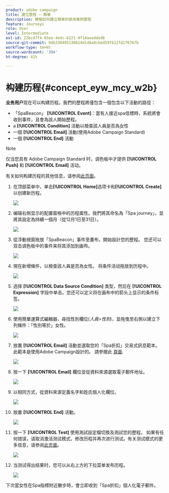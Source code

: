 ```yaml
---
product: adobe campaign
title: 建立歷程 — 簡單
description: 瞭解如何建立簡單的使用案例歷程
feature: Journeys
role: User
level: Intermediate
exl-id: 22bcd7f4-03ee-4e4c-b221-9f14aeadded6
source-git-commit: 9db330405130b14d1d8a8cbed59f612fd1f6767b
workflow-type: tm+mt
source-wordcount: '394'
ht-degree: 41%

---
```


# 构建历程{#concept_eyw_mcy_w2b}

**业务用户**&#x200B;现在可以构建历程。我們的歷程將僅包含一個包含以下活動的路徑：

* 「SpaBeacon」 **[!UICONTROL Event]**：當有人接近spa信標時，系統將會收到事件，且會為該人開始歷程。
* a **[!UICONTROL Condition]** 活動以檢查該人員是否為女性
* 一個 **[!UICONTROL Email]** 活動(使用Adobe Campaign Standard)
* 一個 **[!UICONTROL End]** 活動

>[!NOTE]
>
>仅当您具有 Adobe Campaign Standard 时，调色板中才提供 **[!UICONTROL Push]** 和 **[!UICONTROL Email]** 活动。

有关如何构建历程的其他信息，请参阅[此页面](../building-journeys/journey.md)。

1. 在顶部菜单中，单击&#x200B;**[!UICONTROL Home]**&#x200B;选项卡和&#x200B;**[!UICONTROL Create]**&#x200B;以创建新历程。

   ![](../assets/journey31.png)

1. 编辑右侧显示的配置窗格中的历程属性。我們將其命名為「Spa journey」，並將其設定為持續一個月（從12月1日至31日）。

   ![](../assets/journeyuc1_8.png)

1. 從浮動視窗拖放「SpaBeacon」事件至畫布，開始設計您的歷程。 您还可以双击调色板中的事件来将其添加到画布。

   ![](../assets/journeyuc1_9.png)

1. 現在新增條件，以檢查該人員是否為女性。 将条件活动拖放到历程中。

   ![](../assets/journeyuc1_10.png)

1. 选择 **[!UICONTROL Data Source Condition]** 类型，然后在 **[!UICONTROL Expression]** 字段中单击。您还可以定义将在画布中的箭头上显示的条件标签。

   ![](../assets/journeyuc1_11.png)

1. 使用簡單運算式編輯器，尋找性別欄位(_人員>性別_)，並拖曳至右側以建立下列條件：「性別等於」女性。

   ![](../assets/journeyuc1_12.png)

1. 放置 **[!UICONTROL Email]** 活動並選取您的「Spa折扣」交易式訊息範本。 此範本是使用Adobe Campaign設計的。 請參閱此 [頁面](https://experienceleague.adobe.com/docs/campaign-standard/using/communication-channels/transactional-messaging/getting-started-with-transactional-msg.html?lang=zh-Hans).

   ![](../assets/journeyuc1_13.png)

1. 按一下 **[!UICONTROL Email]** 欄位並從資料來源選取電子郵件地址。

   ![](../assets/journeyuc1_14.png)

1. 以相同方式，從資料來源定義名字和姓氏個人化欄位。

   ![](../assets/journeyuc1_15.png)

1. 放置 **[!UICONTROL End]** 活動。

   ![](../assets/journeyuc1_17.png)

1. 按一下 **[!UICONTROL Test]** 使用測試設定檔切換及測試您的歷程。 如果有任何错误，请取消激活测试模式，修改历程并再次进行测试。有关测试模式的更多信息，请参阅[此页面](../building-journeys/testing-the-journey.md)。

   ![](../assets/journeyuc1_18bis.png)

1. 当测试得出结果时，您可以从右上方的下拉菜单发布历程。

   ![](../assets/journeyuc1_18.png)

下次當女性在Spa指標附近散步時，會立即收到「Spa折扣」個人化電子郵件。
